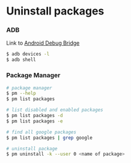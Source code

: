 # Uninstall packages

### ADB
Link to [
Android Debug Bridge](https://developer.android.com/studio/command-line/adb)

```bash
$ adb devices -l
$ adb shell
```

### Package Manager
```bash
# package manager
$ pm --help
$ pm list packages

# list disabled and enabled packages
$ pm list packages -d
$ pm list packages -e

# find all google packages
$ pm list packages | grep google

# uninstall package
$ pm uninstall -k --user 0 <name of package>
```
